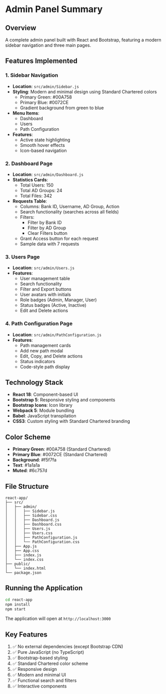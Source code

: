 # Admin Panel Summary

## Overview
A complete admin panel built with React and Bootstrap, featuring a modern sidebar navigation and three main pages.

## Features Implemented

### 1. Sidebar Navigation
- **Location**: `src/admin/Sidebar.js`
- **Styling**: Modern and minimal design using Standard Chartered colors
  - Primary Green: #00A758
  - Primary Blue: #0072CE
  - Gradient background from green to blue
- **Menu Items**:
  - Dashboard
  - Users
  - Path Configuration
- **Features**:
  - Active state highlighting
  - Smooth hover effects
  - Icon-based navigation

### 2. Dashboard Page
- **Location**: `src/admin/Dashboard.js`
- **Statistics Cards**:
  - Total Users: 150
  - Total AD Groups: 24
  - Total Files: 342
- **Requests Table**:
  - Columns: Bank ID, Username, AD Group, Action
  - Search functionality (searches across all fields)
  - Filters:
    - Filter by Bank ID
    - Filter by AD Group
    - Clear Filters button
  - Grant Access button for each request
  - Sample data with 7 requests

### 3. Users Page
- **Location**: `src/admin/Users.js`
- **Features**:
  - User management table
  - Search functionality
  - Filter and Export buttons
  - User avatars with initials
  - Role badges (Admin, Manager, User)
  - Status badges (Active, Inactive)
  - Edit and Delete actions

### 4. Path Configuration Page
- **Location**: `src/admin/PathConfiguration.js`
- **Features**:
  - Path management cards
  - Add new path modal
  - Edit, Copy, and Delete actions
  - Status indicators
  - Code-style path display

## Technology Stack
- **React 18**: Component-based UI
- **Bootstrap 5**: Responsive styling and components
- **Bootstrap Icons**: Icon library
- **Webpack 5**: Module bundling
- **Babel**: JavaScript transpilation
- **CSS3**: Custom styling with Standard Chartered branding

## Color Scheme
- **Primary Green**: #00A758 (Standard Chartered)
- **Primary Blue**: #0072CE (Standard Chartered)
- **Background**: #f5f7fa
- **Text**: #1a1a1a
- **Muted**: #6c757d

## File Structure
```
react-app/
├── src/
│   ├── admin/
│   │   ├── Sidebar.js
│   │   ├── Sidebar.css
│   │   ├── Dashboard.js
│   │   ├── Dashboard.css
│   │   ├── Users.js
│   │   ├── Users.css
│   │   ├── PathConfiguration.js
│   │   └── PathConfiguration.css
│   ├── App.js
│   ├── App.css
│   ├── index.js
│   └── index.css
├── public/
│   └── index.html
└── package.json
```

## Running the Application
```bash
cd react-app
npm install
npm start
```

The application will open at `http://localhost:3000`

## Key Features
1. ✅ No external dependencies (except Bootstrap CDN)
2. ✅ Pure JavaScript (no TypeScript)
3. ✅ Bootstrap-based styling
4. ✅ Standard Chartered color scheme
5. ✅ Responsive design
6. ✅ Modern and minimal UI
7. ✅ Functional search and filters
8. ✅ Interactive components
